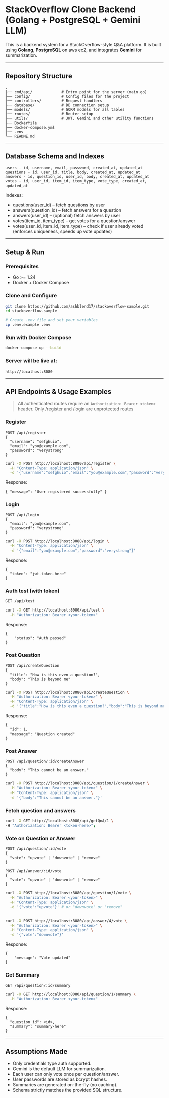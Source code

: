 # StackOverflow Clone Backend (Golang + PostgreSQL + Gemini LLM)

This is a backend system for a StackOverflow-style Q\&A platform. It is built using **Golang**, **PostgreSQL** on aws ec2, and integrates **Gemini** for summarization.


---

## Repository Structure

```
.
├── cmd/api/             # Entry point for the server (main.go)
├── config/              # Config files for the project
├── controllers/         # Request handlers
├── database/            # DB connection setup
├── models/              # GORM models for all tables
├── routes/              # Router setup
├── utils/               # JWT, Gemini and other utility functions
├── Dockerfile
├── docker-compose.yml
├── .env
└── README.md
```

---
## Database Schema and Indexes
```
users - id, username, email, password, created_at, updated_at  
questions - id, user_id, title, body, created_at, updated_at  
answers - id, question_id, user_id, body, created_at, updated_at  
votes - id, user_id, item_id, item_type, vote_type, created_at, updated_at  

```

Indexes:
- questions(user_id) – fetch questions by user
- answers(question_id) – fetch answers for a question
- answers(user_id) – (optional) fetch answers by user
- votes(item_id, item_type) – get votes for a question/answer
- votes(user_id, item_id, item_type) – check if user already voted (enforces uniqueness, speeds up vote updates)
---

## Setup & Run

### Prerequisites

* Go >= 1.24
* Docker + Docker Compose

### Clone and Configure

```bash
git clone https://github.com/ashblend17/stackoverflow-sample.git
cd stackoverflow-sample

# Create .env file and set your variables
cp .env.example .env
```

### Run with Docker Compose

```bash
docker-compose up --build
```

### Server will be live at:

```
http://localhost:8080
```

---

## API Endpoints & Usage Examples

> All authenticated routes require an `Authorization: Bearer <token>` header. Only /register and /login are unprotected routes

### Register

```
POST /api/register
{
  "username": "sefghuio",
  "email": "you@example.com",
  "password": "verystrong"
}
```
```bash
curl -X POST http://localhost:8080/api/register \
  -H "Content-Type: application/json" \
  -d '{"username":"sefghuio","email":"you@example.com","password":"verystrong"}'

```
Response:
```
{ "message": "User registered successfully" }
```


### Login

```
POST /api/login
{
  "email": "you@example.com",
  "password": "verystrong"
}
```
```bash
curl -X POST http://localhost:8080/api/login \
  -H "Content-Type: application/json" \
  -d '{"email":"you@example.com","password":"verystrong"}'

```
Response:
```
{
  "token": "jwt-token-here"
}
```

### Auth test (with token)
```
GET /api/test
```
```bash
curl -X GET http://localhost:8080/api/test \
  -H "Authorization: Bearer <your-token>"
```
Response:
```
{
    "status": "Auth passed"
}
```

### Post Question

```
POST /api/createQuestion
{
  "title": "How is this even a question?",
  "body": "This is beyond me"
}
```
```bash
curl -X POST http://localhost:8080/api/createQuestion \
  -H "Authorization: Bearer <your-token>" \
  -H "Content-Type: application/json" \
  -d '{"title":"How is this even a question?","body":"This is beyond me..."}'

```
Response:
```
{
  "id": 1,
  "message": "Question created"
}
```

### Post Answer

```
POST /api/question/:id/createAnswer
{
  "body": "This cannot be an answer."
}
```
```bash
curl -X POST http://localhost:8080/api/question/1/createAnswer \
  -H "Authorization: Bearer <your-token>" \
  -H "Content-Type: application/json" \
  -d '{"body":"This cannot be an answer."}'

```


### Fetch question and answers
```bash
curl -X GET http://localhost:8080/api/getQnA/1 \
-H "Authorization: Bearer <token-here>";

```

### Vote on Question or Answer

```
POST /api/question/:id/vote
{
  "vote": "upvote" | "downvote" | "remove"
}

POST /api/answer/:id/vote
{
  "vote": "upvote" | "downvote" | "remove"
}
```
```bash
curl -X POST http://localhost:8080/api/question/1/vote \
  -H "Authorization: Bearer <your-token>" \
  -H "Content-Type: application/json" \
  -d '{"vote":"upvote"}' # or "downvote" or "remove"


curl -X POST http://localhost:8080/api/answer/4/vote \
  -H "Authorization: Bearer <your-token>" \
  -H "Content-Type: application/json" \
  -d '{"vote":"downvote"}'

```

Response:
```
{
    "message": "Vote updated"
}
```

### Get Summary

```
GET /api/question/:id/summary
```
```bash
curl -X GET http://localhost:8080/api/question/1/summary \
  -H "Authorization: Bearer <your-token>"

```

Response:
```
{
  "question_id": <id>, 
  "summary": "summary-here"
}
```

---

## Assumptions Made

* Only credentials type auth supported.
* Gemini is the default LLM for summarization.
* Each user can only vote once per question/answer.
* User passwords are stored as bcrypt hashes.
* Summaries are generated on-the-fly (no caching).
* Schema strictly matches the provided SQL structure.
